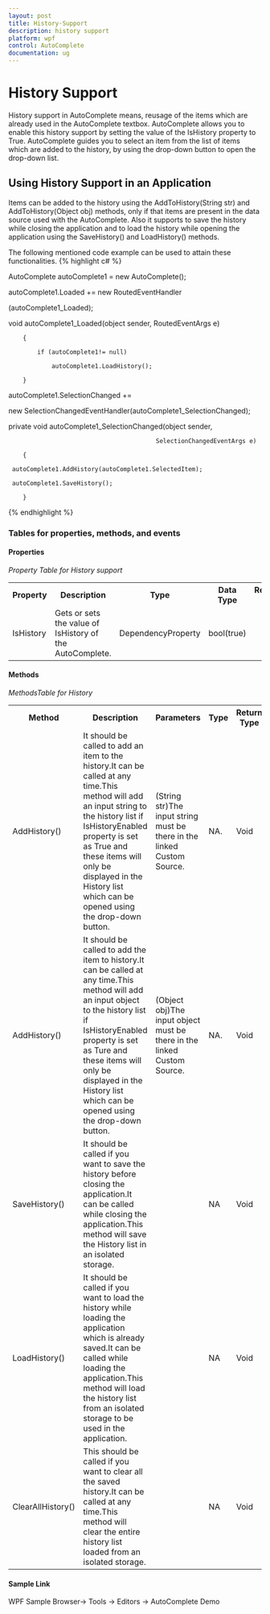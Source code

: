 ```yaml
---
layout: post
title: History-Support
description: history support
platform: wpf
control: AutoComplete
documentation: ug
---
```


# History Support

History support in AutoComplete means, reusage of the items which are already used in the AutoComplete textbox. AutoComplete allows you to enable this history support by setting the value of the IsHistory property to True. AutoComplete guides you to select an item from the list of items which are added to the history, by using the drop-down button to open the drop-down list.

## Using History Support in an Application 

Items can be added to the history using the AddToHistory(String str) and AddToHistory(Object obj) methods, only if that items are present in the data source used with the AutoComplete. Also it supports to save the history while closing the application and to load the history while opening the application using the SaveHistory() and LoadHistory() methods. 

The following mentioned code example can be used to attain these functionalities.
{% highlight c# %}


AutoComplete autoComplete1 = new AutoComplete();

autoComplete1.Loaded += new RoutedEventHandler

(autoComplete1_Loaded);



void autoComplete1_Loaded(object sender, RoutedEventArgs e)

        {

            if (autoComplete1!= null)

                autoComplete1.LoadHistory();

        }



autoComplete1.SelectionChanged +=

   new SelectionChangedEventHandler(autoComplete1_SelectionChanged);





private void autoComplete1_SelectionChanged(object sender, 

                                             SelectionChangedEventArgs e)

        {

     autoComplete1.AddHistory(autoComplete1.SelectedItem);

     autoComplete1.SaveHistory();

        }
		
{% endhighlight %}


### Tables for properties, methods, and events

#### Properties

_Property Table for History support_

<table>
<tr>
<th>
Property </th><th>
Description </th><th>
Type </th><th>
Data Type </th><th>
Reference links </th></tr>
<tr>
<td>
IsHistory</td><td>
Gets or sets the value of IsHistory of the AutoComplete.</td><td>
DependencyProperty</td><td>
bool(true)</td><td>
</td></tr>
</table>


#### Methods

_MethodsTable for History_

<table>
<tr>
<th>
Method </th><th>
Description </th><th>
Parameters </th><th>
Type </th><th>
Return Type </th><th>
Reference links </th></tr>
<tr>
<td>
AddHistory()</td><td>
It should be called to add an item to the history.It can be called at any time.This method will add an input string to the history list if IsHistoryEnabled property is set as True and these items will only be displayed in the History list which can be opened using the drop-down button. </td><td>
(String str)The input string must be there in the linked Custom Source.</td><td>
NA.</td><td>
Void</td><td>
</td></tr>
<tr>
<td>
AddHistory()</td><td>
It should be called to add the item to history.It can be called at any time.This method will add an input object to the history list if IsHistoryEnabled property is set as Ture and these items will only be displayed in the History list which can be opened using the drop-down button. </td><td>
(Object obj)The input object must be there in the linked Custom Source.</td><td>
NA.</td><td>
Void</td><td>
</td></tr>
<tr>
<td>
SaveHistory()</td><td>
It should be called if you want to save the history before closing the application.It can be called while closing the application.This method will save the History list in an isolated storage. </td><td>
</td><td>
NA</td><td>
Void</td><td>
</td></tr>
<tr>
<td>
LoadHistory()</td><td>
It should be called if you want to load the history while loading the application which is already saved.It can be called while loading the application.This method will load the history list from an isolated storage to be used in the application.</td><td>
</td><td>
NA</td><td>
Void</td><td>
</td></tr>
<tr>
<td>
ClearAllHistory()</td><td>
This should be called if you want to clear all the saved history.It can be called at any time.This method will clear the entire history list loaded from an isolated storage.</td><td>
</td><td>
NA</td><td>
Void</td><td>
</td></tr>
</table>


#### Sample Link

WPF Sample Browser-> Tools -> Editors -> AutoComplete Demo

